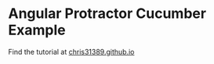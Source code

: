 # Angular Protractor Cucumber Example

Find the tutorial at [chris31389.github.io](https://chris31389.github.io/How-to-use-Protractor-with-Cucumber-js/)